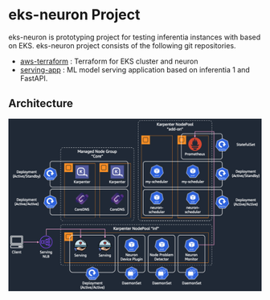 # eks-neuron Project

eks-neuron is prototyping project for testing inferentia instances with based on EKS. eks-neuron project consists of the following git repositories.

* [aws-terraform](https://github.com/aws-playground/eks-neuron_aws-terraform) : Terraform for EKS cluster and neuron
* [serving-app](https://github.com/aws-playground/eks-neuron_inf1-serving-app) : ML model serving application based on inferentia 1 and FastAPI.

## Architecture

<img src="/images/architecture.png" width="800"/>


